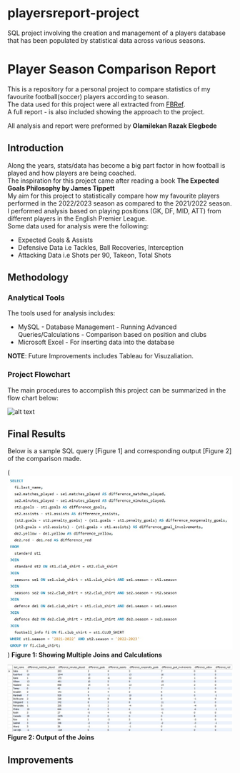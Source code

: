 # playersreport-project
 SQL project involving the creation and management of a players database that has been populated by statistical data across various seasons.

 # Player Season Comparison Report

 This is a repository for a personal project to compare statistics of my favourite football(soccer) players according to season. <br />
 The data used for this project were all extracted from [FBRef](https://fbref.com/en/). <br />
 A full report - is also included showing the approach to the project. <br />
 
 All analysis and report were preformed by **Olamilekan Razak Elegbede** 


 ##  Introduction

 Along the years, stats/data has become a big part factor in how football is played and how players are being coached. <br />
 The inspiration for this project came after reading a book **The Expected Goals Philosophy by James Tippett** <br />
 My aim for this project to statistically compare how my favourite players performed in the 2022/2023 season as compared to the 2021/2022 season. I performed analysis based on playing positions (GK, DF, MID, ATT) from different players in the English Premier League. <br />
 Some data used for analysis were the following: <br/>
 * Expected Goals & Assists
 * Defensive Data i.e Tackles, Ball Recoveries, Interception
 * Attacking Data i.e Shots per 90, Takeon, Total Shots <br/>

 ## Methodology
 ### Analytical Tools
 The tools used for analysis includes:
 * MySQL - Database Management
         - Running Advanced Queries/Calculations
         - Comparison based on position and clubs
 * Microsoft Excel - For inserting data into the database

**NOTE**: Future Improvements includes Tableau for Visuzaliation.

### Project Flowchart

The main procedures to accomplish this project can be summarized in the flow chart below:

![alt text](https://github.com/Lekan-E/playersreport-project/blob/main/Flowchart.jpg)

## Final Results

Below is a sample SQL query [Figure 1] and corresponding output [Figure 2] of the comparison made.

(![Alt text](sql_comparisoncode.jpg))
**Figure 1: Showing Multiple Joins and Calculations**

![Alt text](comparison_output.jpg)
**Figure 2: Output of the Joins**

## Improvements


